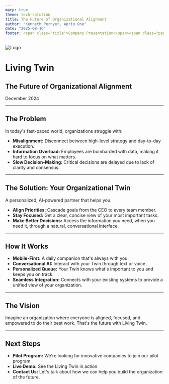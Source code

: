 ```yaml
---
marp: true
theme: tech-solution
title: The Future of Organizational Alignment
author: "Kenneth Pernyer, Aprio One"
date: "2025-08-16"
footer: <span class="title">Company Presentation</span><span class="pagenumber"></span><span class="copyright">© 2025 Aprio One AB</span>
---
```


<!-- _class: title-page -->

![Logo](img/big-logo.jpeg)

# Living Twin

## The Future of Organizational Alignment

<div class="date">December 2024</div>

---

## The Problem

In today's fast-paced world, organizations struggle with:

- **Misalignment:** Disconnect between high-level strategy and day-to-day execution.
- **Information Overload:** Employees are bombarded with data, making it hard to focus on what matters.
- **Slow Decision-Making:** Critical decisions are delayed due to lack of clarity and consensus.

---

## The Solution: Your Organizational Twin

A personalized, AI-powered partner that helps you:

- **Align Priorities:** Cascade goals from the CEO to every team member.
- **Stay Focused:** Get a clear, concise view of your most important tasks.
- **Make Better Decisions:** Access the information you need, when you need it, through a natural, conversational interface.

---

## How It Works

- **Mobile-First:** A daily companion that's always with you.
- **Conversational AI:** Interact with your Twin through text or voice.
- **Personalized Queue:** Your Twin knows what's important to you and keeps you on track.
- **Seamless Integration:** Connects with your existing systems to provide a unified view of your organization.

---

## The Vision

Imagine an organization where everyone is aligned, focused, and empowered to do their best work. That's the future with Living Twin.

---

## Next Steps

- **Pilot Program:** We're looking for innovative companies to join our pilot program.
- **Live Demo:** See the Living Twin in action.
- **Contact Us:** Let's talk about how we can help you build the organization of the future.
